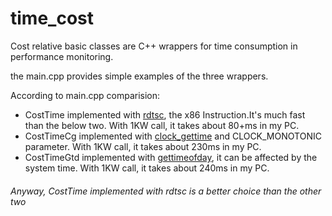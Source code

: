 # time_cost
Cost relative basic classes are C++ wrappers for time consumption in performance monitoring.

the main.cpp provides simple examples of the three wrappers.

According to main.cpp comparision:
- CostTime implemented with [rdtsc](https://www.strchr.com/performance_measurements_with_rdtsc), the x86 Instruction.It's much fast than the below two. With 1KW call, it takes about 80+ms in my PC.
- CostTimeCg implemented with [clock_gettime](https://linux.die.net/man/3/clock_gettime) and CLOCK_MONOTONIC parameter. With 1KW call, it takes about 230ms in my PC.
- CostTimeGtd implemented with [gettimeofday](https://linux.die.net/man/2/gettimeofday), it can be affected by the system time. With 1KW call, it takes about 240ms in my PC.



###### Anyway, CostTime implemented with rdtsc is a better choice than the other two
